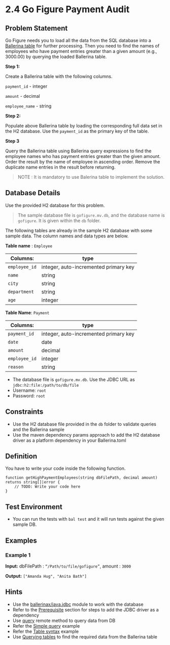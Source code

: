 # 2.4 Go Figure Payment Audit

## Problem Statement

Go Figure needs you to load all the data from the SQL database into a [Ballerina table](https://ballerina.io/learn/by-example/table-syntax/) for further processing. Then you need to find the names of employees who have payment entries greater than a given amount (e.g., 3000.00) by querying the loaded Ballerina table.

**Step 1:**

Create a Ballerina table with the following columns. 

`payment_id` - integer

`amount` - decimal

`employee_name` - string

**Step 2:**

Populate above Ballerina table by loading the corresponding full data set in the H2 database. Use the `payment_id` as the primary key of the table.

**Step 3**

Query the Ballerina table using Ballerina query expressions to find the employee names who has payment entries greater than the given amount. Order the result by the name of employee in ascending order. Remove the duplicate name entries in the result before returning.

> NOTE : It is mandatory to use Balerina table to implement the solution.

## Database Details

Use the provided H2 database for this problem.

> The sample database file is `gofigure.mv.db`, and the database name is `gofigure`. It is given within the `db` folder.

The following tables are already in the sample H2 database with some sample data. The column names and data types are below.

**Table name** : `Employee`

| **Columns:**      | type |
| -----------       | ----------- |
| `employee_id`     | integer, auto-incremented primary key       |
| `name`            | string        |
| `city`            | string        |
| `department`      | string        |
| `age`             | integer        |

**Table Name**: `Payment`

| **Columns:**      | type |
| -----------       | ----------- |
| `payment_id`      | integer, auto-incremented primary key       |
| `date`            | date        |
| `amount`          | decimal        |
| `employee_id`     | integer        |
| `reason`          | string        |

* The database file is `gofigure.mv.db`. Use the JDBC URL as `jdbc:h2:file:/path/to/db/file`
* Username: `root`
* Password: `root`

## Constraints

* Use the H2 database file provided in the `db` folder to validate queries and the Ballerina sample
* Use the maven dependency params approach to add the H2 database driver as a platform dependency in your Ballerina.toml

## Definition

You have to write your code inside the following function.

```ballerina
function getHighPaymentEmployees(string dbFilePath, decimal amount) returns string[]|error {
    // TODO: Write your code here
}
```

## Test Environment

* You can run the tests with `bal test` and it will run tests against the given sample DB.

## Examples

### Example 1

**Input:** dbFilePath : `“/Path/to/file/gofigure”`, amount : `3000`

**Output:** `["Amanda Hug", "Anita Bath"]`

## Hints

* Use the [ballerinax/java.jdbc](https://central.ballerina.io/ballerinax/java.jdbc) module to work with the database
* Refer to the [Prerequisite](https://lib.ballerina.io/ballerinax/java.jdbc/latest) section for steps to add the JDBC driver as a dependency
* Use [query](https://lib.ballerina.io/ballerinax/java.jdbc/latest/clients/Client#query)  remote method to query data from DB
* Refer the [Simple query](https://ballerina.io/learn/by-example/jdbc-query-operation) example
* Refer the [Table syntax](https://ballerina.io/learn/by-example/table-syntax) example
* Use [Querying tables](https://ballerina.io/learn/by-example/querying-tables) to find the required data from the Ballerina table
